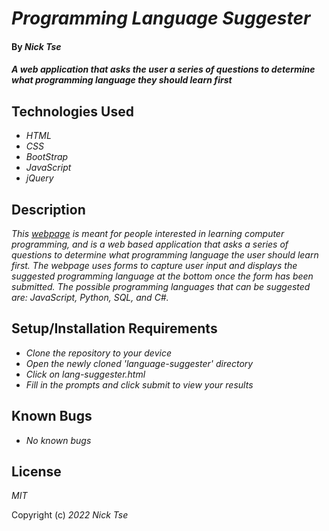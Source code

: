 # _Programming Language Suggester_

#### By _**Nick Tse**_

#### _A web application that asks the user a series of questions to determine what programming language they should learn first_

## Technologies Used

* _HTML_
* _CSS_
* _BootStrap_
* _JavaScript_
* _jQuery_

## Description

_This [webpage](https://github.com/n-tse/lang-suggester) is meant for people interested in learning computer programming, and is a web based application that asks a series of questions to determine what programming language the user should learn first. The webpage uses forms to capture user input and displays the suggested programming language at the bottom once the form has been submitted. The possible programming languages that can be suggested are: JavaScript, Python, SQL, and C#._

## Setup/Installation Requirements

* _Clone the repository to your device_
* _Open the newly cloned 'language-suggester' directory_
* _Click on lang-suggester.html_
* _Fill in the prompts and click submit to view your results_

## Known Bugs

* _No known bugs_

## License

_MIT_

Copyright (c) _2022_ _Nick Tse_